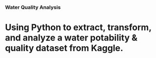 ### Water Quality Analysis
# Using Python to extract, transform, and analyze a water potability & quality dataset from Kaggle.
